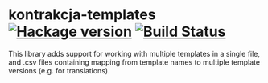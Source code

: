 # kontrakcja-templates [![Hackage version](https://img.shields.io/hackage/v/kontrakcja-templates.svg?label=Hackage)](https://hackage.haskell.org/package/kontrakcja-templates) [![Build Status](https://secure.travis-ci.org/scrive/kontrakcja-templates.svg?branch=master)](http://travis-ci.org/scrive/kontrakcja-templates)

This library adds support for working with multiple templates in a
single file, and .csv files containing mapping from template names to
multiple template versions (e.g. for translations).
